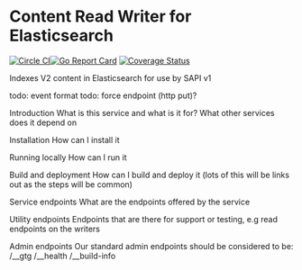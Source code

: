 # Content Read Writer for Elasticsearch

[![Circle CI](https://circleci.com/gh/Financial-Times/content-rw-elasticsearch/tree/master.png?style=shield)](https://circleci.com/gh/Financial-Times/content-rw-elasticsearch/tree/master)[![Go Report Card](https://goreportcard.com/badge/github.com/Financial-Times/content-rw-elasticsearch)](https://goreportcard.com/report/github.com/Financial-Times/content-rw-elasticsearch) [![Coverage Status](https://coveralls.io/repos/github/Financial-Times/content-rw-elasticsearch/badge.svg)](https://coveralls.io/github/Financial-Times/content-rw-elasticsearch)

Indexes V2 content in Elasticsearch for use by SAPI v1

todo: event format
todo: force endpoint (http put)?

Introduction
What is this service and what is it for? What other services does it depend on

Installation
How can I install it

Running locally
How can I run it

Build and deployment
How can I build and deploy it (lots of this will be links out as the steps will be common)


Service endpoints
What are the endpoints offered by the service

Utility endpoints
Endpoints that are there for support or testing, e.g read endpoints on the writers

Admin endpoints
Our standard admin endpoints should be considered to be:
/__gtg
/__health
/__build-info